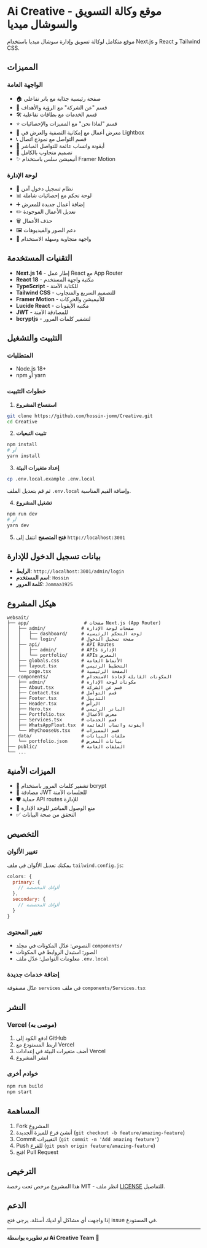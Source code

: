 # Ai Creative - موقع وكالة التسويق والسوشال ميديا

موقع متكامل لوكالة تسويق وإدارة سوشال ميديا باستخدام Next.js و React و Tailwind CSS.

## المميزات

### الواجهة العامة
- 🏠 صفحة رئيسية جذابة مع بانر تفاعلي
- 📖 قسم "عن الشركة" مع الرؤية والأهداف
- 🛠️ قسم الخدمات مع بطاقات تفاعلية
- ⭐ قسم "لماذا نحن" مع المميزات والإحصائيات
- 🎨 معرض أعمال مع إمكانية التصفية والعرض في Lightbox
- 📞 قسم التواصل مع نموذج اتصال
- 💬 أيقونة واتساب عائمة للتواصل المباشر
- 📱 تصميم متجاوب بالكامل
- ✨ أنيميشن سلس باستخدام Framer Motion

### لوحة الإدارة
- 🔐 نظام تسجيل دخول آمن
- 📊 لوحة تحكم مع إحصائيات شاملة
- ➕ إضافة أعمال جديدة للمعرض
- ✏️ تعديل الأعمال الموجودة
- 🗑️ حذف الأعمال
- 🖼️ دعم الصور والفيديوهات
- 📱 واجهة متجاوبة وسهلة الاستخدام

## التقنيات المستخدمة

- **Next.js 14** - إطار عمل React مع App Router
- **React 18** - مكتبة واجهة المستخدم
- **TypeScript** - للكتابة الآمنة
- **Tailwind CSS** - للتصميم السريع والمتجاوب
- **Framer Motion** - للأنيميشن والحركات
- **Lucide React** - مكتبة الأيقونات
- **JWT** - للمصادقة الآمنة
- **bcryptjs** - لتشفير كلمات المرور

## التثبيت والتشغيل

### المتطلبات
- Node.js 18+ 
- npm أو yarn

### خطوات التثبيت

1. **استنساخ المشروع**
```bash
git clone https://github.com/hossin-jomm/Creative.git
cd Creative
```

2. **تثبيت التبعيات**
```bash
npm install
# أو
yarn install
```

3. **إعداد متغيرات البيئة**
```bash
cp .env.local.example .env.local
```
ثم قم بتعديل الملف `.env.local` وإضافة القيم المناسبة.

4. **تشغيل المشروع**
```bash
npm run dev
# أو
yarn dev
```

5. **فتح المتصفح**
انتقل إلى `http://localhost:3001`

## بيانات تسجيل الدخول للإدارة

- **الرابط**: `http://localhost:3001/admin/login`
- **اسم المستخدم**: `Hossin`
- **كلمة المرور**: `Jommaa1925`

## هيكل المشروع

```
websait/
├── app/                    # صفحات Next.js (App Router)
│   ├── admin/             # صفحات لوحة الإدارة
│   │   ├── dashboard/     # لوحة التحكم الرئيسية
│   │   └── login/         # صفحة تسجيل الدخول
│   ├── api/               # API Routes
│   │   ├── admin/         # APIs الإدارة
│   │   └── portfolio/     # APIs المعرض
│   ├── globals.css        # الأنماط العامة
│   ├── layout.tsx         # التخطيط الرئيسي
│   └── page.tsx           # الصفحة الرئيسية
├── components/            # المكونات القابلة لإعادة الاستخدام
│   ├── admin/             # مكونات لوحة الإدارة
│   ├── About.tsx          # قسم عن الشركة
│   ├── Contact.tsx        # قسم التواصل
│   ├── Footer.tsx         # التذييل
│   ├── Header.tsx         # الرأس
│   ├── Hero.tsx           # البانر الرئيسي
│   ├── Portfolio.tsx      # معرض الأعمال
│   ├── Services.tsx       # قسم الخدمات
│   ├── WhatsAppFloat.tsx  # أيقونة واتساب العائمة
│   └── WhyChooseUs.tsx    # قسم المميزات
├── data/                  # ملفات البيانات
│   └── portfolio.json     # بيانات المعرض
├── public/                # الملفات العامة
└── ...
```

## الميزات الأمنية

- 🔐 تشفير كلمات المرور باستخدام bcrypt
- 🎫 مصادقة JWT للجلسات الآمنة
- 🛡️ حماية API routes للإدارة
- 🚫 منع الوصول المباشر للوحة الإدارة
- ✅ التحقق من صحة البيانات

## التخصيص

### تغيير الألوان
يمكنك تعديل الألوان في ملف `tailwind.config.js`:

```javascript
colors: {
  primary: {
    // ألوانك المخصصة
  },
  secondary: {
    // ألوانك المخصصة
  }
}
```

### تغيير المحتوى
- النصوص: عدّل المكونات في مجلد `components/`
- الصور: استبدل الروابط في المكونات
- معلومات التواصل: عدّل ملف `.env.local`

### إضافة خدمات جديدة
عدّل مصفوفة `services` في ملف `components/Services.tsx`

## النشر

### Vercel (موصى به)
1. ادفع الكود إلى GitHub
2. اربط المستودع مع Vercel
3. أضف متغيرات البيئة في إعدادات Vercel
4. انشر المشروع

### خوادم أخرى
```bash
npm run build
npm start
```

## المساهمة

1. Fork المشروع
2. أنشئ فرع للميزة الجديدة (`git checkout -b feature/amazing-feature`)
3. Commit التغييرات (`git commit -m 'Add amazing feature'`)
4. Push للفرع (`git push origin feature/amazing-feature`)
5. افتح Pull Request

## الترخيص

هذا المشروع مرخص تحت رخصة MIT - انظر ملف [LICENSE](LICENSE) للتفاصيل.

## الدعم

إذا واجهت أي مشاكل أو لديك أسئلة، يرجى فتح issue في المستودع.

---

**تم تطويره بواسطة Ai Creative Team** 🚀